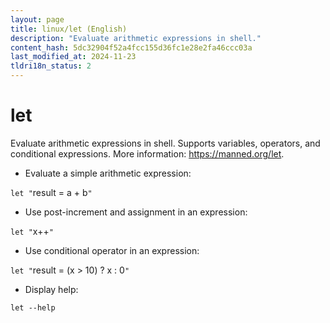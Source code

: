 ```yaml
---
layout: page
title: linux/let (English)
description: "Evaluate arithmetic expressions in shell."
content_hash: 5dc32904f52a4fcc155d36fc1e28e2fa46ccc03a
last_modified_at: 2024-11-23
tldri18n_status: 2
---
```

# let

Evaluate arithmetic expressions in shell.
Supports variables, operators, and conditional expressions.
More information: <https://manned.org/let>.

- Evaluate a simple arithmetic expression:

`let "`<span class="tldr-var badge badge-pill bg-dark-lm bg-white-dm text-white-lm text-dark-dm font-weight-bold">result = a + b</span>`"`

- Use post-increment and assignment in an expression:

`let "`<span class="tldr-var badge badge-pill bg-dark-lm bg-white-dm text-white-lm text-dark-dm font-weight-bold">x++</span>`"`

- Use conditional operator in an expression:

`let "`<span class="tldr-var badge badge-pill bg-dark-lm bg-white-dm text-white-lm text-dark-dm font-weight-bold">result = (x > 10) ? x : 0</span>`"`

- Display help:

`let --help`
